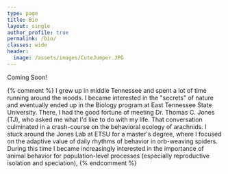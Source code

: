 ```yaml
---
type: page
title: Bio
layout: single
author_profile: true
permalink: /bio/
classes: wide
header:
  image: /assets/images/CuteJumper.JPG
---
```



Coming Soon!

{% comment %} 
I grew up in middle Tennessee and spent a lot of time running around the woods. I became interested in the "secrets" of nature and eventually ended up in the Biology program at East Tennessee State University. There, I had the good fortune of meeting Dr. Thomas C. Jones (TJ), who asked me what I'd like to do with my life. That conversation culminated in a crash-course on the behavioral ecology of arachnids. I stuck around the Jones Lab at ETSU for a master's degree, where I focused on the adaptive value of daily rhythms of behavior in orb-weaving spiders. During this time I became increasingly interested in the importance of animal behavior for population-level processes (especially reproductive isolation and speciation),
{% endcomment %}